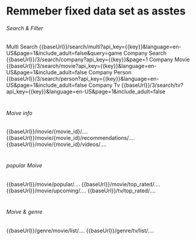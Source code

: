 # Remmeber fixed data set as asstes

###### Search & Filter ######
Multi Search
{{baseUrl}}/search/multi?api_key={{key}}&language=en-US&page=1&include_adult=false&query=game
Company Search
{{baseUrl}}/3/search/company?api_key={{key}}&page=1
Company Movie
{{baseUrl}}/3/search/movie?api_key={{key}}&language=en-US&page=1&include_adult=false
Company Person
{{baseUrl}}/3/search/person?api_key={{key}}&language=en-US&page=1&include_adult=false
Company Tv
{{baseUrl}}/3/search/tv?api_key={{key}}&language=en-US&page=1&include_adult=false

# ############################

###### Moive info ######

{{baseUrl}}/movie/{movie_id}/....
{{baseUrl}}/movie/{movie_id}/recommendations/....
{{baseUrl}}/movie/{movie_id}/videos/....

# #######################

######  popular Moive  ######
{{baseUrl}}/movie/popular/....
{{baseUrl}}/movie/top_rated/....
{{baseUrl}}/movie/upcoming/....
{{baseUrl}}/tv/top_rated/....
# #############################

######   Moive & genre  #######
{{baseUrl}}/genre/movie/list/....
{{baseUrl}}/genre/tv/list/....
# #############################